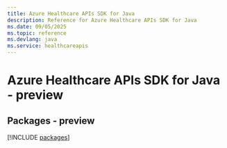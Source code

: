 ```yaml
---
title: Azure Healthcare APIs SDK for Java
description: Reference for Azure Healthcare APIs SDK for Java
ms.date: 09/05/2025
ms.topic: reference
ms.devlang: java
ms.service: healthcareapis
---
```

# Azure Healthcare APIs SDK for Java - preview
## Packages - preview
[!INCLUDE [packages](healthcare-apis-index.md)]